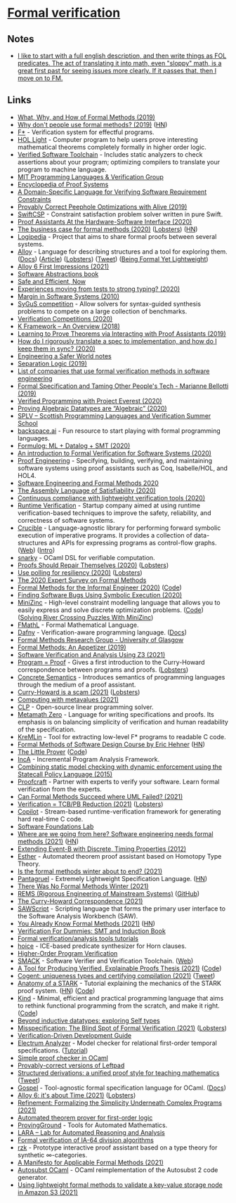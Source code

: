 # [Formal verification](https://en.wikipedia.org/wiki/Formal_verification)

## Notes

- [I like to start with a full english description, and then write things as FOL predicates. The act of translating it into math, even "sloppy" math, is a great first past for seeing issues more clearly. If it passes that, then I move on to FM.](https://twitter.com/hillelogram/status/1476378372724998150)

## Links

- [What, Why, and How of Formal Methods (2019)](https://cloudbootup.com/post/what-why-and-how-of-formal-methods.html)
- [Why don't people use formal methods? (2019)](https://www.hillelwayne.com/post/why-dont-people-use-formal-methods/) ([HN](https://news.ycombinator.com/item?id=18965274))
- [F\*](https://github.com/FStarLang/FStar) - Verification system for effectful programs.
- [HOL Light](https://www.cl.cam.ac.uk/%7Ejrh13/hol-light/) - Computer program to help users prove interesting mathematical theorems completely formally in higher order logic.
- [Verified Software Toolchain](https://github.com/PrincetonUniversity/VST) - Includes static analyzers to check assertions about your program; optimizing compilers to translate your program to machine language.
- [MIT Programming Languages & Verification Group](http://plv.csail.mit.edu/)
- [Encyclopedia of Proof Systems](https://github.com/ProofSystem/Encyclopedia/blob/master/main.pdf)
- [A Domain-Specific Language for Verifying Software Requirement Constraints](https://arxiv.org/pdf/1911.02679.pdf)
- [Provably Correct Peephole Optimizations with Alive (2019)](https://www.cs.cornell.edu/courses/cs6120/2019fa/blog/alive/)
- [SwiftCSP](https://github.com/davecom/SwiftCSP) - Constraint satisfaction problem solver written in pure Swift.
- [Proof Assistants At the Hardware-Software Interface (2020)](https://www.youtube.com/watch?v=GXXOyXeyKeY)
- [The business case for formal methods (2020)](https://www.hillelwayne.com/post/business-case-formal-methods/) ([Lobsters](https://lobste.rs/s/ywgjhd/business_case_for_formal_methods)) ([HN](https://news.ycombinator.com/item?id=22321756))
- [Logipedia](https://github.com/Deducteam/Logipedia) - Project that aims to share formal proofs between several systems.
- [Alloy](http://alloytools.org/about.html) - Language for describing structures and a tool for exploring them. ([Docs](https://alloy.readthedocs.io/en/latest/)) ([Article](https://www.hillelwayne.com/post/alloydocs/)) ([Lobsters](https://lobste.rs/s/g41wko/announcing_alloydocs)) ([Tweet](https://twitter.com/trupill/status/1458006761286377472)) ([Being Formal Yet Lightweight](https://serras.github.io/dddeu21/))
- [Alloy 6 First Impressions (2021)](https://buttondown.email/hillelwayne/archive/alloy-6-first-impressions/)
- [Software Abstractions book](http://softwareabstractions.org/)
- [Safe and Efficient, Now](http://okmij.org/ftp/Computation/lightweight-static-guarantees.html)
- [Experiences moving from tests to strong typing? (2020)](https://lobste.rs/s/olecii/experiences_moving_from_tests_strong)
- [Margin in Software Systems (2010)](https://blog.regehr.org/archives/50)
- [SyGuS competition](https://sygus.org/) - Allow solvers for syntax-guided synthesis problems to compete on a large collection of benchmarks.
- [Verification Competitions (2020)](https://alastairreid.github.io/verification-competitions/)
- [K Framework – An Overview (2018)](https://runtimeverification.com/blog/k-framework-an-overview/)
- [Learning to Prove Theorems via Interacting with Proof Assistants (2019)](https://arxiv.org/abs/1905.09381)
- [How do I rigorously translate a spec to implementation, and how do I keep them in sync? (2020)](https://twitter.com/hillelogram/status/1258440258343112715)
- [Engineering a Safer World notes](https://lobste.rs/s/fcntwr/what_are_you_doing_this_weekend#c_kesgdu)
- [Separation Logic (2019)](https://cacm.acm.org/magazines/2019/2/234356-separation-logic/fulltext)
- [List of companies that use formal verification methods in software engineering](https://github.com/ligurio/practical-fm)
- [Formal Specification and Taming Other People's Tech - Marianne Bellotti (2019)](https://www.youtube.com/watch?v=oMSmkRGzQ64)
- [Verified Programming with Project Everest (2020)](https://www.youtube.com/watch?v=5B7iI2onu8s)
- [Proving Algebraic Datatypes are “Algebraic” (2020)](https://soap.coffee/~lthms/posts/AlgebraicDatatypes.html)
- [SPLV – Scottish Programming Languages and Verification Summer School](http://www.macs.hw.ac.uk/splv/)
- [backspace.ai](https://backspace.ai/) - Fun resource to start playing with formal programming languages.
- [Formulog: ML + Datalog + SMT (2020)](http://www.weaselhat.com/2020/08/07/formulog-ml-datalog-smt/)
- [An introduction to Formal Verification for Software Systems (2020)](https://www.moritz.systems/blog/an-introduction-to-formal-verification/)
- [Proof Engineering](https://proofengineering.org/) - Specifying, building, verifying, and maintaining software systems using proof assistants such as Coq, Isabelle/HOL, and HOL4.
- [Software Engineering and Formal Methods 2020](https://event.cwi.nl/sefm2020/)
- [The Assembly Language of Satisfiability (2020)](https://jix.one/the-assembly-language-of-satisfiability/)
- [Continuous compliance with lightweight verification tools (2020)](https://homes.cs.washington.edu/~mernst/pubs/continuous-compliance-ase2020.pdf)
- [Runtime Verification](https://runtimeverification.com/) - Startup company aimed at using runtime verification-based techniques to improve the safety, reliability, and correctness of software systems.
- [Crucible](https://github.com/GaloisInc/crucible) - Language-agnostic library for performing forward symbolic execution of imperative programs. It provides a collection of data-structures and APIs for expressing programs as control-flow graphs. ([Web](https://crux.galois.com/)) ([Intro](https://galois.com/blog/2020/10/crux-introducing-our-new-open-source-tool-for-software-verification/))
- [snarky](https://github.com/o1-labs/snarky) - OCaml DSL for verifiable computation.
- [Proofs Should Repair Themselves (2020)](https://galois.com/blog/2020/12/proofs-should-repair-themselves/) ([Lobsters](https://lobste.rs/s/vh1edq/proofs_should_repair_themselves))
- [Use polling for resiliency (2020)](https://blog.gchinis.com/posts/use-polling-for-resiliency/) ([Lobsters](https://lobste.rs/s/7vpobg/use_polling_for_resiliency))
- [The 2020 Expert Survey on Formal Methods](http://www.fmeurope.org/documents/Garavel-terBeek-vandePol-20.pdf)
- [Formal Methods for the Informal Engineer (2020)](https://fmie2021.github.io/) ([Code](https://github.com/philzook58/z3_tutorial))
- [Finding Software Bugs Using Symbolic Execution (2020)](https://sasnauskas.eu/finding-software-bugs-using-symbolic-execution/)
- [MiniZinc](https://www.minizinc.org/) - High-level constraint modelling language that allows you to easily express and solve discrete optimization problems. ([Code](https://github.com/MiniZinc/libminizinc)) ([Solving River Crossing Puzzles With MiniZinc](https://sasnauskas.eu/solving-river-crossing-puzzles-with-minizinc/))
- [FMathL](https://www.mat.univie.ac.at/~neum/FMathL.html) - Formal Mathematical Language.
- [Dafny](https://github.com/dafny-lang/dafny) - Verification-aware programming language. ([Docs](https://dafny-lang.github.io/dafny/))
- [Formal Methods Research Group - University of Glasgow](http://www.dcs.gla.ac.uk/research/formalmethods/)
- [Formal Methods: An Appetizer (2019)](https://www.springer.com/gp/book/9783030051556)
- [Software Verification and Analysis Using Z3 (2021)](https://research.nccgroup.com/2021/01/29/software-verification-and-analysis-using-z3/)
- [Program = Proof](http://www.lix.polytechnique.fr/Labo/Samuel.Mimram/teaching/INF551/course.pdf) - Gives a first introduction to the Curry-Howard correspondence between programs and proofs. ([Lobsters](https://lobste.rs/s/d4ixfd/program_proof))
- [Concrete Semantics](http://concrete-semantics.org/) - Introduces semantics of programming languages through the medium of a proof assistant.
- [Curry-Howard is a scam (2021)](https://blag.cedeela.fr/curry-howard-scam/) ([Lobsters](https://lobste.rs/s/kp72m4/curry_howard_is_scam))
- [Computing with metavalues (2021)](https://fredrikj.net/blog/2021/02/computing-with-metavalues/)
- [CLP](https://github.com/coin-or/Clp) - Open-source linear programming solver.
- [Metamath Zero](https://github.com/digama0/mm0) - Language for writing specifications and proofs. Its emphasis is on balancing simplicity of verification and human readability of the specification.
- [KreMLin](https://github.com/FStarLang/kremlin) - Tool for extracting low-level F\* programs to readable C code.
- [Formal Methods of Software Design Course by Eric Hehner](http://www.cs.utoronto.ca/~hehner/FMSD/) ([HN](https://news.ycombinator.com/item?id=26610221))
- [The Little Prover](https://mitpress.mit.edu/books/little-prover) ([Code](https://github.com/the-little-prover/j-bob))
- [IncA](https://github.com/szabta89/IncA) - Incremental Program Analysis Framework.
- [Combining static model checking with dynamic enforcement using the Statecall Policy Language (2015)](https://blog.acolyer.org/2015/03/23/combining-static-model-checking-with-dynamic-enforcement-using-the-statecall-policy-language/)
- [Proofcraft](https://proofcraft.systems/) - Partner with experts to verify your software. Learn formal verification from the experts.
- [Can Formal Methods Succeed where UML Failed? (2021)](https://buttondown.email/hillelwayne/archive/can-formal-methods-succeed-where-uml-failed)
- [Verification = TCB/PB Reduction (2021)](https://blog.compiler.ai/2021/05/06/verification-is-tcbpb-reduction/) ([Lobsters](https://lobste.rs/s/ih8vmx/verification_tcb_pb_reduction))
- [Copilot](https://github.com/Copilot-Language/copilot) - Stream-based runtime-verification framework for generating hard real-time C code.
- [Software Foundations Lab](https://sf.snu.ac.kr/)
- [Where are we going from here? Software engineering needs formal methods (2021)](https://ntietz.com/tech-blog/future-of-software-engineering-is-formal-methods/) ([HN](https://news.ycombinator.com/item?id=27724331))
- [Extending Event-B with Discrete, Timing Properties (2012)](http://deploy-eprints.ecs.soton.ac.uk/401/1/Journal.pdf)
- [Esther](https://github.com/aodhneine/esther) - Automated theorem proof assistant based on Homotopy Type Theory.
- [Is the formal methods winter about to end? (2021)](https://lobste.rs/s/yaufia/is_formal_methods_winter_about_end)
- [Pantagruel](https://pantagruel-language.com/) - Extremely Lightweight Specification Language. ([HN](https://news.ycombinator.com/item?id=28580640))
- [There Was No Formal Methods Winter (2021)](https://buttondown.email/hillelwayne/archive/there-was-no-formal-methods-winter/)
- [REMS (Rigorous Engineering of Mainstream Systems)](https://www.cl.cam.ac.uk/~pes20/rems/) ([GitHub](https://github.com/rems-project))
- [The Curry-Howard Correspondence (2021)](https://www.youtube.com/watch?v=GdcOy6zVFC4)
- [SAWScript](https://github.com/GaloisInc/saw-script) - Scripting language that forms the primary user interface to the Software Analysis Workbench (SAW).
- [You Already Know Formal Methods (2021)](https://galois.com/blog/2021/10/you-already-know-formal-methods/) ([HN](https://news.ycombinator.com/item?id=28859324))
- [Verification For Dummies: SMT and Induction Book](https://ocamlpro.github.io/verification_for_dummies/index.html)
- [Formal verification/analysis tools tutorials](https://github.com/claucece/formal-tutorials)
- [hoice](https://github.com/hopv/hoice) - ICE-based predicate synthesizer for Horn clauses.
- [Higher-Order Program Verification](https://github.com/hopv)
- [SMACK](https://github.com/smackers/smack) - Software Verifier and Verification Toolchain. ([Web](http://smackers.github.io/))
- [A Tool for Producing Verified, Explainable Proofs Thesis (2021)](https://www.edayers.com/thesis/) ([Code](https://github.com/EdAyers/lean-humanproof-thesis))
- [Cogent: uniqueness types and certifying compilation (2021)](https://www.cambridge.org/core/journals/journal-of-functional-programming/article/cogent-uniqueness-types-and-certifying-compilation/47AC86F02534818B95A56FA1A283A0A6) ([Tweet](https://twitter.com/kamatsu8/status/1453322917853470720))
- [Anatomy of a STARK](https://aszepieniec.github.io/stark-anatomy/) - Tutorial explaining the mechanics of the STARK proof system. ([HN](https://news.ycombinator.com/item?id=29026311)) ([Code](https://github.com/aszepieniec/stark-anatomy))
- [Kind](http://uwu.tech/App.Kind) - Minimal, efficient and practical programming language that aims to rethink functional programming from the scratch, and make it right. ([Code](https://github.com/kind-lang/Kind))
- [Beyond inductive datatypes: exploring Self types](https://github.com/kind-lang/Kind/blob/master/blog/1-beyond-inductive-datatypes.md)
- [Misspecification: The Blind Spot of Formal Verification (2021)](https://concerningquality.com/misspecification/) ([Lobsters](https://lobste.rs/s/h5sd63/misspecification_blind_spot_formal))
- [Verification-Driven Development Guide](https://github.com/informalsystems/vdd)
- [Electrum Analyzer](https://github.com/haslab/Electrum) - Model checker for relational first-order temporal specifications. ([Tutorial](https://github.com/haslab/Electrum/wiki/Tutorial))
- [Simple proof checker in OCaml](https://github.com/neel-krishnaswami/proof-checker)
- [Provably-correct versions of Leftpad](https://github.com/hwayne/lets-prove-leftpad)
- [Structured derivations: a unified proof style for teaching mathematics](https://hal.archives-ouvertes.fr/hal-00540025) ([Tweet](https://twitter.com/brendanzab/status/1462560273554821121))
- [Gospel](https://github.com/ocaml-gospel/gospel) - Tool-agnostic formal specification language for OCaml. ([Docs](https://ocaml-gospel.github.io/gospel/))
- [Alloy 6: it's about Time (2021)](https://www.hillelwayne.com/post/alloy6/) ([Lobsters](https://lobste.rs/s/0d4s5q/alloy_6_it_s_about_time))
- [Refinement: Formalizing the Simplicity Underneath Complex Programs (2021)](https://concerningquality.com/refinement/)
- [Automated theorem prover for first-order logic](https://github.com/stepchowfun/theorem-prover)
- [ProvingGround](https://github.com/siddhartha-gadgil/ProvingGround) - Tools for Automated Mathematics.
- [LARA – Lab for Automated Reasoning and Analysis](https://lara.epfl.ch/w/)
- [Formal verification of IA-64 division algorithms](https://www.cl.cam.ac.uk/~jrh13/papers/hol00.pdf)
- [rzk](https://github.com/fizruk/rzk) - Prototype interactive proof assistant based on a type theory for synthetic ∞-categories.
- [A Manifesto for Applicable Formal Methods (2021)](https://arxiv.org/abs/2112.12758v1)
- [Autosubst OCaml](https://github.com/uds-psl/autosubst-ocaml) - OCaml reimplementation of the Autosubst 2 code generator.
- [Using lightweight formal methods to validate a key-value storage node in Amazon S3 (2021)](https://www.amazon.science/publications/using-lightweight-formal-methods-to-validate-a-key-value-storage-node-in-amazon-s3)
